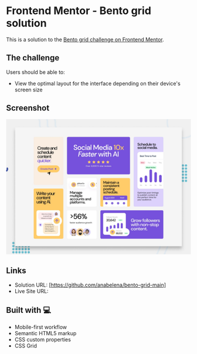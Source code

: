 # Frontend Mentor - Bento grid solution

This is a solution to the [Bento grid challenge on Frontend Mentor](https://www.frontendmentor.io/challenges/bento-grid-RMydElrlOj).

## The challenge

Users should be able to:

- View the optimal layout for the interface depending on their device's screen size

## Screenshot

![Design preview for the Bento grid coding challenge](./preview.jpg)

## Links

- Solution URL: [https://github.com/anabelena/bento-grid-main]
- Live Site URL:

## Built with 💻

- Mobile-first workflow
- Semantic HTML5 markup
- CSS custom properties
- CSS Grid
